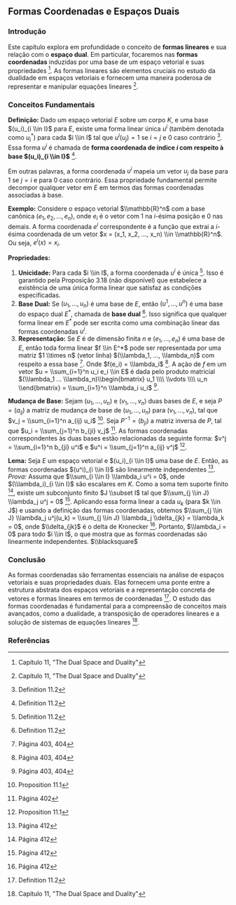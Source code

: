 ## Formas Coordenadas e Espaços Duais

### Introdução
Este capítulo explora em profundidade o conceito de **formas lineares** e sua relação com o **espaço dual**. Em particular, focaremos nas **formas coordenadas** induzidas por uma base de um espaço vetorial e suas propriedades [^1]. As formas lineares são elementos cruciais no estudo da dualidade em espaços vetoriais e fornecem uma maneira poderosa de representar e manipular equações lineares [^1].

### Conceitos Fundamentais

**Definição:** Dado um espaço vetorial *E* sobre um corpo *K*, e uma base $(u_i)_{i \\in I}$ para *E*, existe uma forma linear única $u^i$ (também denotada como $u_i^*$) para cada $i \\in I$ tal que $u^i(u_j) = 1$ se $i = j$ e $0$ caso contrário [^3]. Essa forma $u^i$ é chamada de **forma coordenada de índice *i* com respeito à base $(u_i)_{i \\in I}$** [^3].

Em outras palavras, a forma coordenada $u^i$ mapeia um vetor $u_j$ da base para $1$ se $j=i$ e para $0$ caso contrário. Essa propriedade fundamental permite decompor qualquer vetor em *E* em termos das formas coordenadas associadas à base.

**Exemplo:** Considere o espaço vetorial $\\mathbb{R}^n$ com a base canônica $(e_1, e_2, ..., e_n)$, onde $e_i$ é o vetor com $1$ na *i*-ésima posição e $0$ nas demais. A forma coordenada $e^i$ correspondente é a função que extrai a *i*-ésima coordenada de um vetor $x = (x_1, x_2, ..., x_n) \\in \\mathbb{R}^n$. Ou seja, $e^i(x) = x_i$.

**Propriedades:**
1.  **Unicidade:** Para cada $i \\in I$, a forma coordenada $u^i$ é única [^3]. Isso é garantido pela Proposição 3.18 (não disponível) que estabelece a existência de uma única forma linear que satisfaz as condições especificadas.
2.  **Base Dual:** Se $(u_1, ..., u_n)$ é uma base de *E*, então $(u^1, ..., u^n)$ é uma base do espaço dual $E^*$, chamada de **base dual** [^3]. Isso significa que qualquer forma linear em $E^*$ pode ser escrita como uma combinação linear das formas coordenadas $u^i$.
3. **Representação:** Se $E$ é de dimensão finita $n$ e $(e_1, ..., e_n)$ é uma base de $E$, então toda forma linear $f \\in E^*$ pode ser representada por uma matriz $1 \\times n$ (vetor linha) $(\\lambda_1, ..., \\lambda_n)$ com respeito a essa base [^6]. Onde $f(e_i) = \\lambda_i$ [^6]. A ação de $f$ em um vetor $u = \\sum_{i=1}^n u_i e_i \\in E$ é dada pelo produto matricial $(\\lambda_1 ... \\lambda_n)\\begin{bmatrix} u_1 \\\\ \\vdots \\\\ u_n \\end{bmatrix} = \\sum_{i=1}^n \\lambda_i u_i$ [^6].

**Mudança de Base:**
Sejam $(u_1,...,u_n)$ e $(v_1,...,v_n)$ duas bases de $E$, e seja $P = (a_{ij})$ a matriz de mudança de base de $(u_1,...,u_n)$ para $(v_1,...,v_n)$, tal que $v_j = \\sum_{i=1}^n a_{ij} u_i$ [^5]. Seja $P^{-1} = (b_{ji})$ a matriz inversa de $P$, tal que $u_i = \\sum_{j=1}^n b_{ji} v_j$ [^4]. As formas coordenadas correspondentes às duas bases estão relacionadas da seguinte forma: $v^j = \\sum_{i=1}^n b_{ji} u^i$ e $u^i = \\sum_{j=1}^n a_{ij} v^j$ [^5].

**Lema:** Seja $E$ um espaço vetorial e $(u_i)_{i \\in I}$ uma base de $E$. Então, as formas coordenadas $(u^i)_{i \\in I}$ são linearmente independentes [^13].
*Prova:* Assuma que $\\sum_{i \\in I} \\lambda_i u^i = 0$, onde $(\\lambda_i)_{i \\in I}$ são escalares em $K$. Como a soma tem suporte finito [^13], existe um subconjunto finito $J \\subset I$ tal que $\\sum_{j \\in J} \\lambda_j u^j = 0$ [^13]. Aplicando essa forma linear a cada $u_k$ (para $k \\in J$) e usando a definição das formas coordenadas, obtemos $\\sum_{j \\in J} \\lambda_j u^j(u_k) = \\sum_{j \\in J} \\lambda_j \\delta_{jk} = \\lambda_k = 0$, onde $\\delta_{jk}$ é o delta de Kronecker [^13]. Portanto, $\\lambda_i = 0$ para todo $i \\in I$, o que mostra que as formas coordenadas são linearmente independentes. $\\blacksquare$

### Conclusão

As formas coordenadas são ferramentas essenciais na análise de espaços vetoriais e suas propriedades duais. Elas fornecem uma ponte entre a estrutura abstrata dos espaços vetoriais e a representação concreta de vetores e formas lineares em termos de coordenadas [^3]. O estudo das formas coordenadas é fundamental para a compreensão de conceitos mais avançados, como a dualidade, a transposição de operadores lineares e a solução de sistemas de equações lineares [^1].

### Referências
[^1]: Capítulo 11, "The Dual Space and Duality"
[^3]: Definition 11.2
[^4]: Página 402
[^5]: Proposition 11.1
[^6]: Página 403, 404
[^13]: Página 412
<!-- END -->